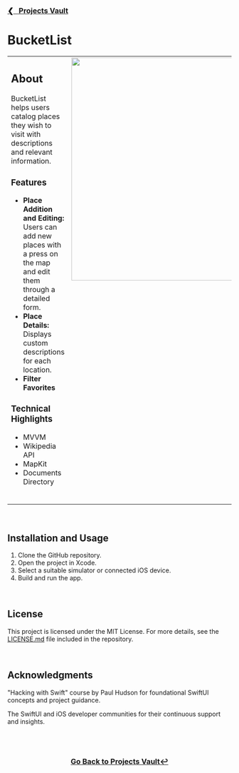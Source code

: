 <h3><a href="https://github.com/ricardonovelot/ricardonovelot/blob/main/Old-Projects.md">❮‎‎‎ &nbsp; Projects Vault</a></h3>

<h1>BucketList</h1>

<table>
<tr>
<td valign="top">

<h2>About</h2>
<p>BucketList helps users catalog places they wish to visit with descriptions and relevant information.</p>

<h3>Features</h3>
<ul>
<li><strong>Place Addition and Editing:</strong> Users can add new places with a press on the map and edit them through a detailed form.</li>
<li><strong>Place Details:</strong> Displays custom descriptions for each location.</li>
<li><strong>Filter Favorites</strong>
</ul>

<h3>Technical Highlights</h3>
<ul>
<li>MVVM</li>
<li>Wikipedia API</li>
<li>MapKit</li>
<li>Documents Directory</li>
</ul>
<br>

</td>
<td valign="top">
<img src="https://github.com/ricardonovelot/BucketList/assets/84286086/93ef63e3-1f35-4300-bc45-db9911c91936" width="500">
</td>
</tr>
</table>
<br>

<h2>Installation and Usage</h2>
<ol>
<li>Clone the GitHub repository.
<li>Open the project in Xcode.</li>
<li>Select a suitable simulator or connected iOS device.</li>
<li>Build and run the app.</li>
</ol>
<br>

<h2>License</h2>
<p>This project is licensed under the MIT License. For more details, see the <a href="LICENSE.md">LICENSE.md</a> file included in the repository.</p>
<br>

<h2>Acknowledgments</h2>
<p>"Hacking with Swift" course by Paul Hudson for foundational SwiftUI concepts and project guidance.</p>
<p>The SwiftUI and iOS developer communities for their continuous support and insights.</p>
<br>

<br>
<h3 align="center"><a href="https://github.com/ricardonovelot/ricardonovelot/blob/main/Old-Projects.md">Go Back to Projects Vault↩</a></h3>
<br>
